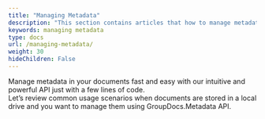```yaml
---
title: "Managing Metadata"
description: "This section contains articles that how to manage metadata."
keywords: managing metadata
type: docs
url: /managing-metadata/
weight: 30
hideChildren: False
---
```


Manage metadata in your documents fast and easy with our intuitive and powerful API just with a few lines of code.  
Let’s review common usage scenarios when documents are stored in a local drive and you want to manage them using GroupDocs.Metadata API.



